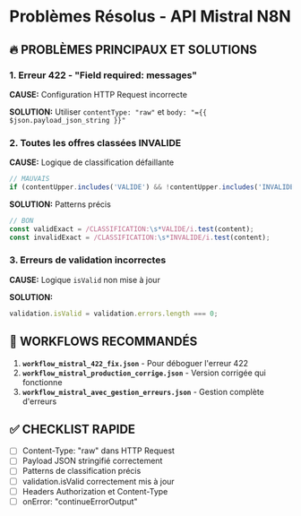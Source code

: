 # Problèmes Résolus - API Mistral N8N

## 🔥 PROBLÈMES PRINCIPAUX ET SOLUTIONS

### 1. Erreur 422 - "Field required: messages"

**CAUSE:** Configuration HTTP Request incorrecte

**SOLUTION:** Utiliser `contentType: "raw"` et `body: "={{ $json.payload_json_string }}"`

### 2. Toutes les offres classées INVALIDE

**CAUSE:** Logique de classification défaillante
```javascript
// MAUVAIS
if (contentUpper.includes('VALIDE') && !contentUpper.includes('INVALIDE'))
```

**SOLUTION:** Patterns précis
```javascript
// BON
const validExact = /CLASSIFICATION:\s*VALIDE/i.test(content);
const invalidExact = /CLASSIFICATION:\s*INVALIDE/i.test(content);
```

### 3. Erreurs de validation incorrectes

**CAUSE:** Logique `isValid` non mise à jour

**SOLUTION:**
```javascript
validation.isValid = validation.errors.length === 0;
```

## 🚀 WORKFLOWS RECOMMANDÉS

1. **`workflow_mistral_422_fix.json`** - Pour déboguer l'erreur 422
2. **`workflow_mistral_production_corrige.json`** - Version corrigée qui fonctionne
3. **`workflow_mistral_avec_gestion_erreurs.json`** - Gestion complète d'erreurs

## ✅ CHECKLIST RAPIDE

- [ ] Content-Type: "raw" dans HTTP Request
- [ ] Payload JSON stringifié correctement
- [ ] Patterns de classification précis
- [ ] validation.isValid correctement mis à jour
- [ ] Headers Authorization et Content-Type
- [ ] onError: "continueErrorOutput"